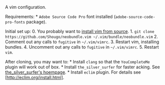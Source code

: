 A vim configuration.

Requirements:
    * `Adobe Source Code Pro` font installed (`adobe-source-code-pro-fonts` package).

Initial set up:
    0. You probably want to [install vim from source]().
    1. `git clone https://github.com/Shougo/neobundle.vim ~/.vim/bundle/neobundle.vim`
    2. Comment out any calls to `fugitive` in `~/.vim/vimrc`.
    3. Restart vim, installing bundles.
    4. Uncomment out any calls to `fugitive` in `~/.vim/vimrc`.
    5. Restart `vim`.

After cloning, you may want to:
    * Install `clang` so that the `YouCompleteMe` plugin will work out of box.
    * Install `the_silver_surfer` for faster acking. See [the_silver_surfer's hoempage](https://github.com/ggreer/the_silver_searcher).
    * Install `eclim` plugin. For details see [http://eclim.org/install.html].
